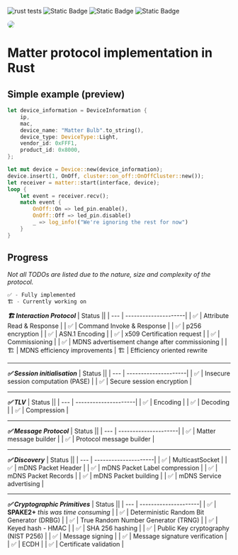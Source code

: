 ![rust tests](https://github.com/MihaelBercic/rust-matter/actions/workflows/workflow.yml/badge.svg)
![Static Badge](https://img.shields.io/badge/rust%20-%20100%25%20-%20%23EC8305)
![Static Badge](https://img.shields.io/badge/Active%20Development%20-%20%234F75FF)
![Static Badge](https://img.shields.io/badge/Since%2003/03/2023%20-%20%2308C2FF)

<img style="border-radius: 10px" src="https://repository-images.githubusercontent.com/766485479/44dd04cb-0cda-49af-853c-0fdbcfacea51"/>

# Matter protocol implementation in Rust


## Simple example (preview)
```rust
let device_information = DeviceInformation {
    ip,
    mac,
    device_name: "Matter Bulb".to_string(),
    device_type: DeviceType::Light,
    vendor_id: 0xFFF1,
    product_id: 0x8000,
};

let mut device = Device::new(device_information);
device.insert(1, OnOff, cluster::on_off::OnOffCluster::new());
let receiver = matter::start(interface, device);
loop {
    let event = receiver.recv();
    match event {
        OnOff::On => led_pin.enable(),
        OnOff::Off => led_pin.disable()
        _ => log_info!("We're ignoring the rest for now")
    }
}

```

## Progress
_Not all TODOs are listed due to the nature, size and complexity of the protocol._


```rust
✅ - Fully implemented
🏗️ - Currently working on
```

 **_🏗️ Interaction Protocol_**
| Status ||
| --- | ---------------------|
| ✅ | Attribute Read & Response |
| ✅ | Command Invoke & Response |
| ✅ | p256 encryption |
| ✅ | ASN.1 Encoding |
| ✅ | x509 Certification request |
| ✅ | Commissioning |
| ✅ | MDNS advertisement change after commissioning |
| 🏗️ | MDNS efficiency improvements
| 🏗️ | Efficiency oriented rewrite

---

**_✅ Session initialisation_**
| Status ||
| --- | ---------------------|
| ✅ | Insecure session computation (PASE) |
| ✅ | Secure session encryption |

---

**_✅ TLV_**
| Status ||
| --- | ---------------------|
| ✅ | Encoding |
| ✅ | Decoding |
| ✅ | Compression |

---

**_✅ Message Protocol_**
| Status ||
| --- | ---------------------|
| ✅ | Matter message builder |
| ✅ | Protocol message builder |

---

**_✅ Discovery_**
| Status ||
| --- | ---------------------|
| ✅ | MulticastSocket |
| ✅ | mDNS Packet Header |
| ✅ | mDNS Packet Label compression |
| ✅ | mDNS Packet Records |
| ✅ | mDNS Packet building |
| ✅ | mDNS Service advertising |

---

**_✅ Cryptographic Primitives_**
| Status ||
| --- | ---------------------|
| ✅ | **SPAKE2+** _this was time consuming_ |
| ✅ | Deterministic Random Bit Generator (DRBG) |
| ✅ | True Random Number Generator (TRNG) |
| ✅ | Keyed hash - HMAC |
| ✅ | SHA 256 hashing |
| ✅ | Public Key cryptography (NIST P256) |
| ✅ | Message signing |
| ✅ | Message signature verification |
| ✅ | ECDH |
| ✅ | Certificate validation |
